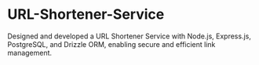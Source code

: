 # URL-Shortener-Service
 Designed and developed a URL Shortener Service with Node.js, Express.js, PostgreSQL, and Drizzle ORM,  enabling secure and efficient link management.
